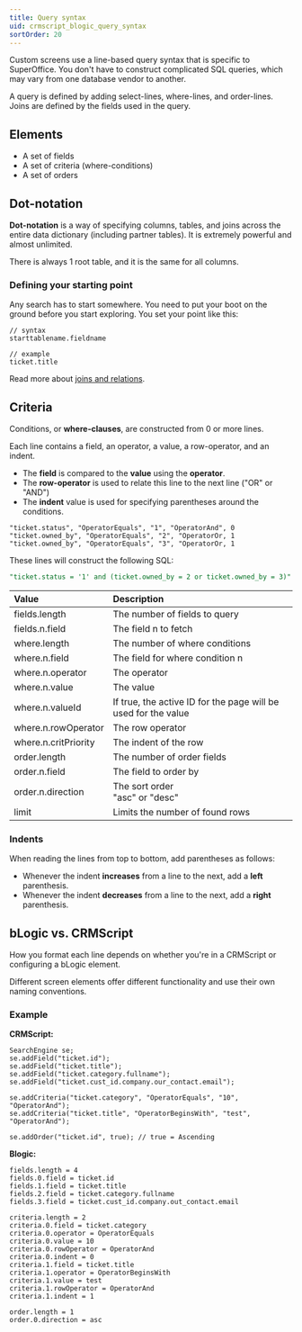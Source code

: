 ```yaml
---
title: Query syntax
uid: crmscript_blogic_query_syntax
sortOrder: 20
---
```


Custom screens use a line-based query syntax that is specific to SuperOffice. You don't have to construct complicated SQL queries, which may vary from one database vendor to another.

A query is defined by adding select-lines, where-lines, and order-lines. Joins are defined by the fields used in the query.

## Elements

* A set of fields
* A set of criteria (where-conditions)
* A set of orders

## Dot-notation

**Dot-notation** is a way of specifying columns, tables, and joins across the entire data dictionary (including partner tables). It is extremely powerful and almost unlimited.

There is always 1 root table, and it is the same for all columns.

### Defining your starting point

Any search has to start somewhere. You need to put your boot on the ground before you start exploring. You set your point like this:

```crmscript
// syntax
starttablename.fieldname

// example
ticket.title
```

Read more about [joins and relations](../../CRMScript/advanced/searchengine/dot-syntax.md).

## Criteria

Conditions, or **where-clauses**, are constructed from 0 or more lines.

Each line contains a field, an operator, a value, a row-operator, and an indent.

* The **field** is compared to the **value** using the **operator**.
* The **row-operator** is used to relate this line to the next line ("OR" or "AND")
* The **indent** value is used for specifying parentheses around the conditions.

```crmscript
"ticket.status", "OperatorEquals", "1", "OperatorAnd", 0
"ticket.owned_by", "OperatorEquals", "2", "OperatorOr, 1
"ticket.owned_by", "OperatorEquals", "3", "OperatorOr, 1
```

These lines will construct the following SQL:

```sql
"ticket.status = '1' and (ticket.owned_by = 2 or ticket.owned_by = 3)"
```

| Value                | Description                        |
|:---------------------|:-----------------------------------|
| fields.length        | The number of fields to query      |
| fields.n.field       | The field n to fetch               |
| where.length         | The number of where conditions     |
| where.n.field        | The field for where condition n    |
| where.n.operator     | The operator                       |
| where.n.value        | The value                          |
| where.n.valueId      | If true, the active ID for the page will be used for the value |
| where.n.rowOperator  | The row operator                   |
| where.n.critPriority | The indent of the row              |
| order.length         | The number of order fields         |
| order.n.field        | The field to order by              |
| order.n.direction    | The sort order<br/>"asc" or "desc" |
| limit                | Limits the number of found rows    |

### Indents

When reading the lines from top to bottom, add parentheses as follows:

* Whenever the indent **increases** from a line to the next, add a **left** parenthesis.
* Whenever the indent **decreases** from a line to the next, add a **right** parenthesis.

## bLogic vs. CRMScript

How you format each line depends on whether you're in a CRMScript or configuring a bLogic element.

Different screen elements offer different functionality and use their own naming conventions.

### Example

**CRMScript:**

```crmscript
SearchEngine se;
se.addField("ticket.id");
se.addField("ticket.title");
se.addField("ticket.category.fullname");
se.addField("ticket.cust_id.company.our_contact.email");

se.addCriteria("ticket.category", "OperatorEquals", "10", "OperatorAnd");
se.addCriteria("ticket.title", "OperatorBeginsWith", "test", "OperatorAnd");

se.addOrder("ticket.id", true); // true = Ascending
```

**Blogic:**

```crmscript
fields.length = 4
fields.0.field = ticket.id
fields.1.field = ticket.title
fields.2.field = ticket.category.fullname
fields.3.field = ticket.cust_id.company.out_contact.email

criteria.length = 2
criteria.0.field = ticket.category
criteria.0.operator = OperatorEquals
criteria.0.value = 10
criteria.0.rowOperator = OperatorAnd
criteria.0.indent = 0
criteria.1.field = ticket.title
criteria.1.operator = OperatorBeginsWith
criteria.1.value = test
criteria.1.rowOperator = OperatorAnd
criteria.1.indent = 1

order.length = 1
order.0.direction = asc
```
